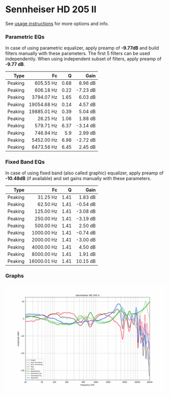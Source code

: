 # Sennheiser HD 205 II
See [usage instructions](https://github.com/jaakkopasanen/AutoEq#usage) for more options and info.

### Parametric EQs
In case of using parametric equalizer, apply preamp of **-9.77dB** and build filters manually
with these parameters. The first 5 filters can be used independently.
When using independent subset of filters, apply preamp of **-9.77 dB**.

| Type    | Fc          |    Q | Gain     |
|--------:|------------:|-----:|---------:|
| Peaking | 605.55 Hz   | 0.68 | 8.96 dB  |
| Peaking | 606.18 Hz   | 0.22 | -7.23 dB |
| Peaking | 3794.07 Hz  | 1.65 | 6.03 dB  |
| Peaking | 19054.68 Hz | 0.14 | 4.57 dB  |
| Peaking | 19885.01 Hz | 0.39 | 5.04 dB  |
| Peaking | 26.25 Hz    | 1.06 | 1.88 dB  |
| Peaking | 579.71 Hz   | 6.37 | -3.14 dB |
| Peaking | 746.94 Hz   | 5.9  | 2.99 dB  |
| Peaking | 5452.00 Hz  | 6.98 | -2.72 dB |
| Peaking | 6473.56 Hz  | 6.45 | 2.45 dB  |

### Fixed Band EQs
In case of using fixed band (also called graphic) equalizer, apply preamp of **-10.48dB**
(if available) and set gains manually with these parameters.

| Type    | Fc          |    Q | Gain     |
|--------:|------------:|-----:|---------:|
| Peaking | 31.25 Hz    | 1.41 | 1.83 dB  |
| Peaking | 62.50 Hz    | 1.41 | -0.54 dB |
| Peaking | 125.00 Hz   | 1.41 | -3.08 dB |
| Peaking | 250.00 Hz   | 1.41 | -3.19 dB |
| Peaking | 500.00 Hz   | 1.41 | 2.50 dB  |
| Peaking | 1000.00 Hz  | 1.41 | -0.74 dB |
| Peaking | 2000.00 Hz  | 1.41 | -3.00 dB |
| Peaking | 4000.00 Hz  | 1.41 | 4.50 dB  |
| Peaking | 8000.00 Hz  | 1.41 | 1.91 dB  |
| Peaking | 16000.01 Hz | 1.41 | 10.15 dB |

### Graphs
![](./Sennheiser%20HD%20205%20II.png)